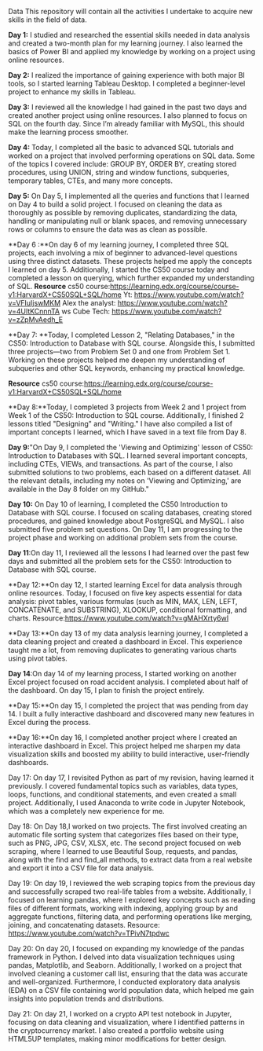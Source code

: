 Data
This repository will contain all the activities I undertake to acquire new skills in the field of data.

**Day 1:** I studied and researched the essential skills needed in data analysis and created a two-month plan for my learning journey. I also learned the basics of Power BI and applied my knowledge by working on a project using online resources.

**Day 2:** I realized the importance of gaining experience with both major BI tools, so I started learning Tableau Desktop. I completed a beginner-level project to enhance my skills in Tableau.

**Day 3:** I reviewed all the knowledge I had gained in the past two days and created another project using online resources. I also planned to focus on SQL on the fourth day. Since I’m already familiar with MySQL, this should make the learning process smoother.

**Day 4:** Today, I completed all the basic to advanced SQL tutorials and worked on a project that involved performing operations on SQL data. Some of the topics I covered include: GROUP BY, ORDER BY, creating stored procedures, using UNION, string and window functions, subqueries, temporary tables, CTEs, and many more concepts.

**Day 5:**  On Day 5, I implemented all the queries and functions that I learned on Day 4 to build a solid project. I focused on cleaning the data as thoroughly as possible by removing duplicates, standardizing the data, handling or manipulating null or blank spaces, and removing unnecessary rows or columns to ensure the data was as clean as possible.

**Day 6 :**On day 6 of my learning journey, I completed three SQL projects, each involving a mix of beginner to advanced-level questions using three distinct datasets. These projects helped me apply the concepts I learned on day 5. Additionally, I started the CS50 course today and completed a lesson on querying, which further expanded my understanding of SQL. 
**Resource**
cs50 course:https://learning.edx.org/course/course-v1:HarvardX+CS50SQL+SQL/home
Yt: https://www.youtube.com/watch?v=VFIuIjswMKM
Alex the analyst: https://www.youtube.com/watch?v=4UltKCnnnTA
ws Cube Tech: https://www.youtube.com/watch?v=zZpMvAedh_E

**Day 7: **Today, I completed Lesson 2, "Relating Databases," in the CS50: Introduction to Database with SQL course. Alongside this, I submitted three projects—two from Problem Set 0 and one from Problem Set 1. Working on these projects helped me deepen my understanding of subqueries and other SQL keywords, enhancing my practical knowledge.

**Resource**
cs50 course:https://learning.edx.org/course/course-v1:HarvardX+CS50SQL+SQL/home

**Day 8:**Today, I completed 3 projects from Week 2 and 1 project from Week 1 of the CS50: Introduction to SQL course. Additionally, I finished 2 lessons titled "Designing" and "Writing." I have also compiled a list of important concepts I learned, which I have saved in a text file from Day 8.

**Day 9:**"On Day 9, I completed the 'Viewing and Optimizing' lesson of CS50: Introduction to Databases with SQL. I learned several important concepts, including CTEs, VIEWs, and transactions. As part of the course, I also submitted solutions to two problems, each based on a different dataset. All the relevant details, including my notes on 'Viewing and Optimizing,' are available in the Day 8 folder on my GitHub."

**Day 10:** On Day 10 of learning, I completed the CS50 Introduction to Database with SQL course. I focused on scaling databases, creating stored procedures, and gained knowledge about PostgreSQL and MySQL. I also submitted five problem set questions. On Day 11, I am progressing to the project phase and working on additional problem sets from the course.

**Day 11**:On day 11, I reviewed all the lessons I had learned over the past few days and submitted all the problem sets for the CS50: Introduction to Database with SQL course.

**Day 12:**On day 12, I started learning Excel for data analysis through online resources. Today, I focused on five key aspects essential for data analysis: pivot tables, various formulas (such as MIN, MAX, LEN, LEFT, CONCATENATE, and SUBSTRING), XLOOKUP, conditional formatting, and charts.
      Resource:https://www.youtube.com/watch?v=gMAHXrty6wI

**Day 13:**On day 13 of my data analysis learning journey, I completed a data cleaning project and created a dashboard in Excel. This experience taught me a lot, from removing duplicates to generating various charts using pivot tables.

**Day 14**:On day 14 of my learning process, I started working on another Excel project focused on road accident analysis. I completed about half of the dashboard. On day 15, I plan to finish the project entirely.

**Day 15:**On day 15, I completed the project that was pending from day 14. I built a fully interactive dashboard and discovered many new features in Excel during the process.

**Day 16:**On day 16, I completed another project where I created an interactive dashboard in Excel. This project helped me sharpen my data visualization skills and boosted my ability to build interactive, user-friendly dashboards.

Day 17: On day 17, I revisited Python as part of my revision, having learned it previously. I covered fundamental topics such as variables, data types, loops, functions, and conditional statements, and even created a small project. Additionally, I used Anaconda to write code in Jupyter Notebook, which was a completely new experience for me.

Day 18: On Day 18,I worked on two projects. The first involved creating an automatic file sorting system that categorizes files based on their type, such as PNG, JPG, CSV, XLSX, etc. The second project focused on web scraping, where I learned to use Beautiful Soup, requests, and pandas, along with the find and find_all methods, to extract data from a real website and export it into a CSV file for data analysis.

Day 19: On day 19, I reviewed the web scraping topics from the previous day and successfully scraped two real-life tables from a website. Additionally, I focused on learning pandas, where I explored key concepts such as reading files of different formats, working with indexing, applying group by and aggregate functions, filtering data, and performing operations like merging, joining, and concatenating datasets.
Resource: https://www.youtube.com/watch?v=TPivN7tpdwc

Day 20: On day 20, I focused on expanding my knowledge of the pandas framework in Python. I delved into data visualization techniques using pandas, Matplotlib, and Seaborn. Additionally, I worked on a project that involved cleaning a customer call list, ensuring that the data was accurate and well-organized. Furthermore, I conducted exploratory data analysis (EDA) on a CSV file containing world population data, which helped me gain insights into population trends and distributions.

Day 21: On day 21, I worked on a crypto API test notebook in Jupyter, focusing on data cleaning and visualization, where I identified patterns in the cryptocurrency market. I also created a portfolio website using HTML5UP templates, making minor modifications for better design.